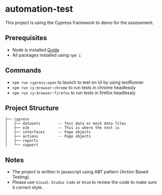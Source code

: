 # automation-test
This project is using the Cypress framework to demo for the assessment.

## Prerequisites
- Node is installed [Guide](https://nodejs.org/en/download/package-manager/)
- All packages installed using `npm i`

## Commands
- `npm run cypress:open` to launch to test on UI by using testRunner
- `npm run cy:browser:chrome` to run tests in chrome headlessly
- `npm run cy:browser:firefox` to run tests in firefox headlessly

## Project Structure
```
├── cypress
│   ├── datasets        -- Test data or mock data files
│   ├── e2e             -- This is where the test is
│   ├── interfaces      -- Page objects
│   ├── actions         -- Page objects
│   ├── reports
│   └── support
```

## Notes

- The project is written in javascript using ABT pattern (Action Based Testing).
- Please use `Visual Studio Code` or `Atom` to review the code to make sure it correct style.
